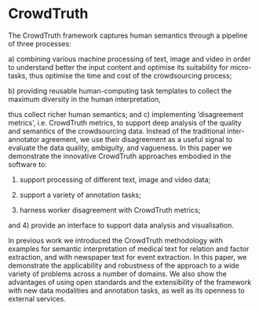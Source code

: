 CrowdTruth
==========

The CrowdTruth framework captures human semantics through a pipeline of three processes: 

a) combining various machine processing of text, image and video in order to understand better the input content and optimise its suitability for micro-tasks, thus optimise the time and cost of the crowdsourcing process; 

b) providing reusable human-computing task templates to collect the maximum diversity in the human interpretation,

thus collect richer human semantics; and c) implementing ’disagreement metrics’, i.e. CrowdTruth metrics, to support deep analysis of the quality and semantics of the crowdsourcing data. Instead of the traditional inter-annotator agreement, we use their disagreement as a useful signal to evaluate the data quality, ambiguity, and vagueness. 
In this paper we demonstrate the innovative CrowdTruth approaches embodied
in the software to: 

1) support processing of different text, image and video data; 

2) support a variety of annotation tasks; 

3) harness worker disagreement with CrowdTruth metrics; 

and 4) provide an interface to support data analysis and visualisation. 

In previous work we introduced the CrowdTruth methodology with examples for semantic interpretation of medical text for relation and factor extraction, and with newspaper text for event extraction. In this paper, we demonstrate the applicability and robustness of the approach to a wide variety of problems across a number of domains. We also show the advantages of using open standards and the extensibility of the framework with new data modalities and annotation tasks, as well as its openness to external services.
